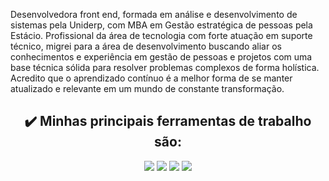Desenvolvedora front end, formada em análise e desenvolvimento de sistemas pela Uniderp, com MBA em Gestão estratégica de pessoas pela Estácio.
Profissional da área de tecnologia com forte atuação em suporte técnico, migrei para a área de desenvolvimento buscando aliar os conhecimentos e experiência em gestão de pessoas e projetos com uma base técnica sólida para resolver problemas complexos de forma holística.
Acredito que o aprendizado contínuo é a melhor forma de se manter atualizado e relevante em um mundo de constante transformação. 


<h2 align="center"> 
    ✔️ Minhas principais ferramentas de trabalho são:
</h2>

<p align="center">
<img src="https://img.shields.io/badge/-HTML-critical"/> <img src="https://img.shields.io/badge/-CSS-informational"/> <img src="https://img.shields.io/badge/-Git-green"/> <img src="https://img.shields.io/badge/-Github-yellow"/>
</p>



